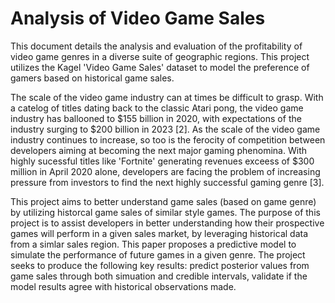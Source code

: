 # Analysis of Video Game Sales

This document details the analysis and evaluation of the profitability of video game genres in a diverse suite of geographic regions. This project utilizes the Kagel 'Video Game Sales' dataset to model the preference of gamers based on historical game sales.

The scale of the video game industry can at times be difficult to grasp. With a catelog of titles dating back to the classic Atari pong, the video game industry has ballooned to $155 billion in 2020, with expectations of the industry surging to \$200 billion in 2023 [2]. As the scale of the video game industry continues to increase, so too is the ferocity of competition between developers aiming at becoming the next major gaming phenomina. With highly sucessful titles like 'Fortnite' generating revenues exceess of $300 million in April 2020 alone, developers are facing the problem of increasing pressure from investors to find the next highly successful gaming genre [3].

This project aims to better understand game sales (based on game genre) by utilizing historcal game sales of similar style games. The purpose of this project is to assist developers in better understanding how their prospective games will perform in a given sales market, by leveraging historical data from a simlar sales region. This paper proposes a predictive model to simulate the performance of future games in a given genre. The project seeks to produce the following key results: predict posterior values from game sales through both simuation and credible intervals, validate if the model results agree with historical observations made.
